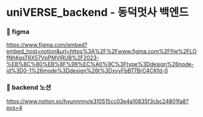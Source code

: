 # uniVERSE_backend - 동덕멋사 백엔드 

### 📍 figma
https://www.figma.com/embed?embed_host=notion&url=https%3A%2F%2Fwww.figma.com%2Ffile%2FLOfNhKgsT6X57VpPMVlRUB%2F2023-%EB%8C%80%EB%8F%99%EC%A0%9C%3Ftype%3Ddesign%26node-id%3D0-1%26mode%3Ddesign%26t%3DxvyFbBT7BrC4CKfd-0

### 📍 backend 노션 
https://www.notion.so/hyunnnny/e310515cc03e4a10835f3cbc24801fa8?pvs=4
